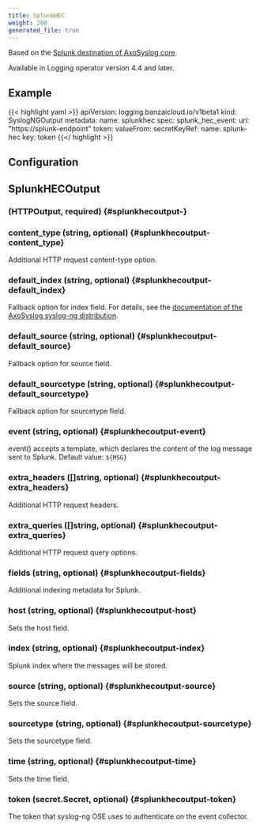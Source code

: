 ```yaml
---
title: SplunkHEC
weight: 200
generated_file: true
---
```


Based on the [Splunk destination of AxoSyslog core](https://axoflow.com/docs/axosyslog-core/chapter-destinations/syslog-ng-with-splunk/).

Available in Logging operator version 4.4 and later.

## Example

{{< highlight yaml >}}
apiVersion: logging.banzaicloud.io/v1beta1
kind: SyslogNGOutput
metadata:
  name: splunkhec
spec:
  splunk_hec_event:
    url: "https://splunk-endpoint"
    token:
      valueFrom:
          secretKeyRef:
            name: splunk-hec
            key: token
{{</ highlight >}}


## Configuration
## SplunkHECOutput

###  (HTTPOutput, required) {#splunkhecoutput-}


### content_type (string, optional) {#splunkhecoutput-content_type}

Additional HTTP request content-type option. 


### default_index (string, optional) {#splunkhecoutput-default_index}

Fallback option for index field. For details, see the [documentation of the AxoSyslog syslog-ng distribution](https://axoflow.com/docs/axosyslog-core/chapter-destinations/syslog-ng-with-splunk/). 


### default_source (string, optional) {#splunkhecoutput-default_source}

Fallback option for source field. 


### default_sourcetype (string, optional) {#splunkhecoutput-default_sourcetype}

Fallback option for sourcetype field. 


### event (string, optional) {#splunkhecoutput-event}

event() accepts a template, which declares the content of the log message sent to Splunk. Default value: `${MSG}` 


### extra_headers ([]string, optional) {#splunkhecoutput-extra_headers}

Additional HTTP request headers. 


### extra_queries ([]string, optional) {#splunkhecoutput-extra_queries}

Additional HTTP request query options. 


### fields (string, optional) {#splunkhecoutput-fields}

Additional indexing metadata for Splunk. 


### host (string, optional) {#splunkhecoutput-host}

Sets the host field. 


### index (string, optional) {#splunkhecoutput-index}

Splunk index where the messages will be stored. 


### source (string, optional) {#splunkhecoutput-source}

Sets the source field. 


### sourcetype (string, optional) {#splunkhecoutput-sourcetype}

Sets the sourcetype field. 


### time (string, optional) {#splunkhecoutput-time}

Sets the time field. 


### token (secret.Secret, optional) {#splunkhecoutput-token}

The token that syslog-ng OSE uses to authenticate on the event collector. 



